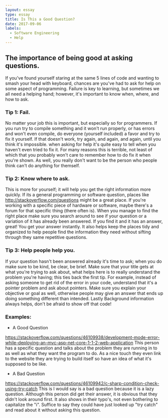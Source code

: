 ```yaml
---
layout: essay
type: essay
title: Is This a Good Question?
date: 2017-09-06
labels:
  - Software Engineering
  - Help
---
```


## The importance of being good at asking questions.
  
  If you've found yourself staring at the same 5 lines of code and wanting to smash your head
  with keyboard, chances are you've had to ask for help on some aspect of programming. Failure
  is key to learning, but sometimes we all need a helping hand; however, it's important to know
  when, where, and how to ask.
  
### Tip 1: Fail.

  No matter your job this is important, but especially so for programmers. If you run try to
  compile something and it won't run properly, or has errors and won't even compile, do
  everyone (yourself included) a favor and try to fix it yourself. If that doesn't work,
  try again, and again, and again, until you think it's impossible. when asking for help it's
  quite easy to tell when you haven't even tried to fix it. For many reasons this is terrible,
  not least of which that you probably won't care to remember how to do fix it when you're shown.
  As well, you really don't want to be the person who people think can't do anything for themself.
  
### Tip 2: Know where to ask.

  This is more for yourself; it will help you get the right information more quickly. If its a
  general programming or software question, places like http://stackoverflow.com/questions might
  be a great place. If you're working with a specific piece of hardware or software, maybe 
  there's a forum for that specific thing (there often is). When you manage to find the right
  place make sure you search around to see if your question or a variation of it has already
  been answered. If you find it and it has an answer, great! You get your answer instantly.
  It also helps keep the places tidy and organized to help people find the information they
  need without sifting through they same repetitive questions.

### Tip 3: Help people help you.

  If your question hasn't been answered already it's time to ask; when you do make sure to
  be kind, be clear, be brief. Make sure that your title gets at what you're trying to ask
  about, what helps here is to really understand the problem you're having; this ties back the
  first tip. For example, instead of asking someone to get rid of the error in your code,
  understand that it's a pointer problem and ask about pointers. Make sure you explain your
  objective or goal as well, otherwise people may give an answer that ends up doing something
  different than intended. Lastly Background information always helps, don't be afraid to show
  off that code!
  
### Examples:

  - A Good Question

  https://stackoverflow.com/questions/46109938/development-mode-error-while-deploying-an-mvc-asp-net-core-1-1-2-web-application
  This person has a specific question and talks about the problem they are running in to
  as well as what they want the program to do. As a nice touch they even link to the website
  they are trying to build itself so have an idea of what it's supposed to be like.
  
  - A Bad Question

  https://stackoverflow.com/questions/46109942/c-sharp-condition-check-using-try-catch
  This is I would say is a bad question because it is a lazy question. Although this person
  did get their answer, it is obvious that they didn't look around first. It also shows in
  their typo's,  not even bothering to capitalize the "i". Suffice to say they could have
  just looked up "try catch" and read about it without asking this question.
